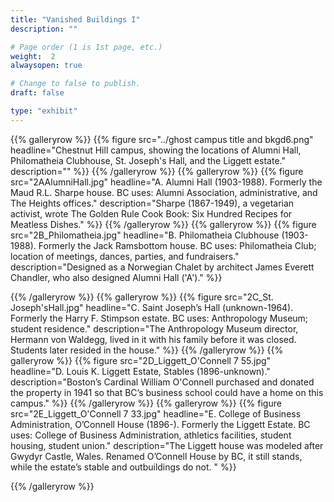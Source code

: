 ```yaml
---
title: "Vanished Buildings I"
description: ""

# Page order (1 is 1st page, etc.)
weight:  2
alwaysopen: true

# Change to false to publish.
draft: false

type: "exhibit"
---
```

{{% galleryrow %}}
{{% figure src="../ghost campus title and bkgd6.png"
                headline="Chestnut Hill campus, showing the locations of Alumni Hall, Philomatheia Clubhouse, St. Joseph's Hall, and the Liggett estate."
                description=""
%}}
{{% /galleryrow %}}
{{% galleryrow %}}
{{% figure src="2AAlumniHall.jpg"
                headline="A.  Alumni Hall (1903-1988). Formerly the Maud R.L. Sharpe house. BC uses: Alumni Association, administrative, and The Heights offices."
                description="Sharpe (1867-1949), a vegetarian activist, wrote The Golden Rule Cook Book: Six Hundred Recipes for Meatless Dishes."
%}}
{{% /galleryrow %}}
{{% galleryrow %}}
{{% figure src="2B_Philomatheia.jpg"
                headline="B. Philomatheia Clubhouse (1903-1988). Formerly the Jack Ramsbottom house. BC uses: Philomatheia Club; location of meetings, dances, parties, and fundraisers."
                description="Designed as a Norwegian Chalet by architect James Everett Chandler, who also designed Alumni Hall ('A')."
%}}

{{% /galleryrow %}}
{{% galleryrow %}}
{{% figure src="2C_St. Joseph'sHall.jpg"
                headline="C. Saint Joseph’s Hall (unknown-1964). Formerly the Harry F. Stimpson estate. BC uses: Anthropology Museum; student residence."
                description="The Anthropology Museum director, Hermann von Waldegg, lived in it with his family before it was closed. Students later resided in the house."
%}}
{{% /galleryrow %}}
{{% galleryrow %}}
{{% figure src="2D_Liggett_O'Connell 7 55.jpg"
                headline="D. Louis K. Liggett Estate, Stables (1896-unknown)."
                description="Boston’s Cardinal William O'Connell purchased and donated the property in 1941 so that BC’s business school could have a home on this campus."
%}}
{{% /galleryrow %}}
{{% galleryrow %}}
{{% figure src="2E_Liggett_O'Connell 7 33.jpg"
                headline="E. College of Business Administration, O’Connell House (1896-). Formerly the Liggett Estate. BC uses: College of Business Administration, athletics facilities, student housing, student union."
                description="The Liggett house was modeled after Gwydyr Castle, Wales. Renamed O’Connell House by BC, it still stands, while the estate’s stable and outbuildings do not. "
%}}

{{% /galleryrow %}}
